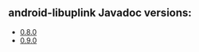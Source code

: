 ## android-libuplink Javadoc versions:
* [0.8.0](/android-libuplink/javadoc/0.8.0/)
* [0.9.0](/android-libuplink/javadoc/0.9.0/)